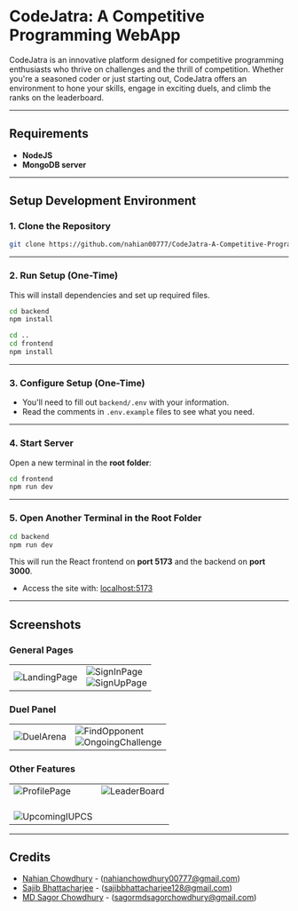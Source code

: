 # CodeJatra: A Competitive Programming WebApp

CodeJatra is an innovative platform designed for competitive programming enthusiasts who thrive on challenges and the thrill of competition. Whether you're a seasoned coder or just starting out, CodeJatra offers an environment to hone your skills, engage in exciting duels, and climb the ranks on the leaderboard.

---

## Requirements

- **NodeJS**
- **MongoDB server**

---

## Setup Development Environment

### 1. Clone the Repository

```bash
git clone https://github.com/nahian00777/CodeJatra-A-Competitive-Programming-WebApp
```

---

### 2. Run Setup (One-Time)

This will install dependencies and set up required files.

```bash
cd backend
npm install
```

```bash
cd ..
cd frontend
npm install
```

---

### 3. Configure Setup (One-Time)

- You'll need to fill out `backend/.env` with your information.
- Read the comments in `.env.example` files to see what you need.

---

### 4. Start Server

Open a new terminal in the **root folder**:

```bash
cd frontend
npm run dev
```

---

### 5. Open Another Terminal in the **Root Folder**

```bash
cd backend
npm run dev
```

This will run the React frontend on **port 5173** and the backend on **port 3000**.

- Access the site with: [localhost:5173](http://localhost:5173)

---

## Screenshots

### General Pages
|  |  |
|---------|---------|
| ![LandingPage](https://github.com/user-attachments/assets/1a933ca9-637d-43d0-9fb5-bd368931d9c2) | ![SignInPage](https://github.com/user-attachments/assets/84df1dfd-7437-4272-b92d-2de8c1209c80) <br> ![SignUpPage](https://github.com/user-attachments/assets/f88e263f-1cfc-4e30-ae0b-c5ddf12bbb5d) |

### Duel Panel
|  |  |
|---------|---------|
| ![DuelArena](https://github.com/user-attachments/assets/b9712905-3363-44a0-abdb-c44588bb7bfd) |  ![FindOpponent](https://github.com/user-attachments/assets/fe1b14f6-182a-4593-bfec-37432432e66e) <br> ![OngoingChallenge](https://github.com/user-attachments/assets/58cad31b-8611-45b2-8a1b-fb512cc018aa) | 

### Other Features
|  |  |
|---------|---------|
| ![ProfilePage](https://github.com/user-attachments/assets/6aa855e7-dff4-48e6-b3af-7c3d80eea873) |  ![LeaderBoard](https://github.com/user-attachments/assets/f246a779-95e7-4938-a40f-3fdee16b71af)
<br> ![UpcomingIUPCS](https://github.com/user-attachments/assets/c836679d-6468-4e9a-bbd3-cb73f59ad62c) |

---

## Credits

- [Nahian Chowdhury](https://github.com/nahian00777) - (nahianchowdhury00777@gmail.com)
- [Sajib Bhattacharjee](https://github.com/Sojib001) - (sajibbhattacharjee128@gmail.com)
- [MD Sagor Chowdhury](https://github.com/Bahar0900) - (sagormdsagorchowdhury@gmail.com)
